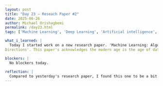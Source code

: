 ```yaml
---
layout: post
title: "Day 23 – Reseach Paper #2"
date: 2025-06-26
author: Michael Orishagbemi
permalink: /day23.html
tags: ['Machine Learning', 'Deep Learning', 'Artificial intelligence', 'Data Science']

what_i_learned: |
  Today I started work on a new research paper. 'Machine Learning: Algorithms, Real‐World Applications and Research
Directions'. This paper's acknowledges the modern age is the age of data, that everything in our lives is connected to a data source and for us to extract that data and transform it into intelligent applications that are capable of solving real-world problems, we need to use machine learning. The paper talks about the various machine learning methods (supevised, unsupervised, semi-supervised, and reinforcement learning) and goes into detail on each method's strengths & weaknesses, use cases, and what equations they favor. The paper also goes into detail on the data each method works best with and provides various visualizations of the performance of each method in various case examples.

blockers: |
  No blockers today. 
  
reflection: |
  Compared to yesterday's research paper, I found this one to be a bit easier to parse. Part of that is probably because today's paper doesn't have any code to implement or even conducts experiments of its own. It just compares the performance of each method to established benchmarks. Today's paper was much more focus on the concepts that make up Machine Learning, which is something I actually appreciate as it gave me more insights into topics I thought I already had a grasp on. For example, supervised learning is when you train the algorithm on labeled data, I thought the labeled data meant the values of your label feature in your table. But it actually means that each training example you use has an input and correct output.
---
```

